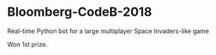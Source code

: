 # Bloomberg-CodeB-2018

Real-time Python bot for a large multiplayer Space Invaders-like game

Won 1st prize.
